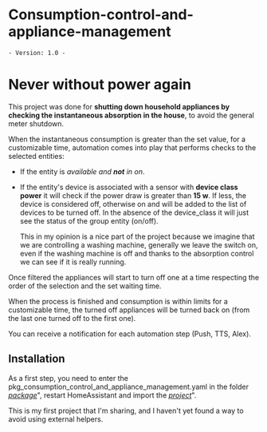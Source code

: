 # Consumption-control-and-appliance-management

`- Version: 1.0 -` </h1>
# Never without power again
This project was done for **shutting down household appliances by checking the instantaneous absorption in the house**, to avoid the general meter shutdown.

When the instantaneous consumption is greater than the set value, for a customizable time, automation comes into play that performs checks to the selected entities:
- If the entity is *available and **not** in on*.  
- If the entity's device is associated with a sensor with **device class power** it will check if the power draw is greater than **15 w**. If less, the device is considered off, otherwise on and will be added to the list of devices to be turned off.  In the absence of the device_class it will just see the status of the group entity (on/off).

	This in my opinion is a nice part of the project because we imagine that we are controlling a washing machine, generally we leave the switch on, even if the washing machine is off and thanks to the absorption control we can see if it is really running. 

Once filtered the appliances will start to turn off one at a time respecting the order of the selection and the set waiting time.
 
 When the process is finished and consumption is within limits for a customizable time, the turned off appliances will be turned back on (from the last one turned off to the first one).  


You can receive a notification for each automation step (Push, TTS, Alex).  
  
## Installation
As a first step, you need to enter the pkg_consumption_control_and_appliance_management.yaml in the folder <i>[package](https://www.home-assistant.io/docs/configuration/packages/)</i>", restart HomeAssistant and import the <i>[project](https://github.com/marco-hacs/Consumption-control-and-appliance-management/blob/main/consumption_control_and_appliance_management.yaml)</i>".  

  
This is my first project that I'm sharing, and I haven't yet found a way to avoid using external helpers.
